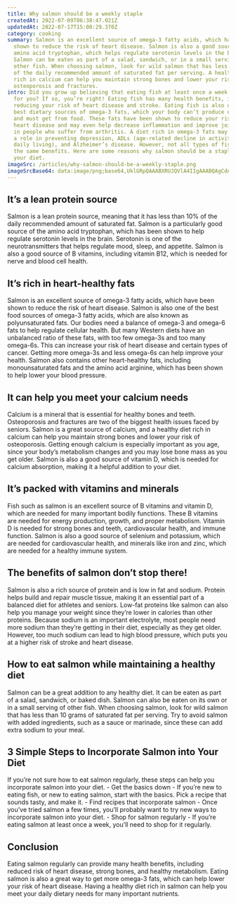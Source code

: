 ```yaml
---
title: Why salmon should be a weekly staple
createdAt: 2022-07-09T06:38:47.021Z
updatedAt: 2022-07-17T15:00:29.370Z
category: cooking
summary: Salmon is an excellent source of omega-3 fatty acids, which have been
  shown to reduce the risk of heart disease. Salmon is also a good source of the
  amino acid tryptophan, which helps regulate serotonin levels in the brain.
  Salmon can be eaten as part of a salad, sandwich, or in a small serving of
  other fish. When choosing salmon, look for wild salmon that has less than 10%
  of the daily recommended amount of saturated fat per serving. A healthy diet
  rich in calcium can help you maintain strong bones and lower your risk of
  osteoporosis and fractures.
intro: Did you grow up believing that eating fish at least once a week is good
  for you? If so, you’re right! Eating fish has many health benefits, including
  reducing your risk of heart disease and stroke. Eating fish is also one of the
  best dietary sources of omega-3 fats, which your body can’t produce on its own
  and must get from food. These fats have been shown to reduce your risk of
  heart disease and may even help decrease inflammation and improve joint pain
  in people who suffer from arthritis. A diet rich in omega-3 fats may also play
  a role in preventing depression, ADLs (age-related decline in activities of
  daily living), and Alzheimer’s disease. However, not all types of fish have
  the same benefits. Here are some reasons why salmon should be a staple part of
  your diet.
imageSrc: /articles/why-salmon-should-be-a-weekly-staple.png
imageSrcBase64: data:image/png;base64,UklGRpQAAABXRUJQVlA4IIgAAABQAgCdASoKAAoAAUAmJbACdLoAArpm0w1vVEAA/uuRpllstf0XzdD3uwpmadW7kiHIZ+SabBLKty0qe+pJ/n6S5gA7h7mFhtKvtcZfuCDazBOF/XjdQfZeTWu5UnpASLD2wqzWco/dO+f/ymeL7rrSzQrzWll+ftLxd/XQhtL2nwEG2OywcgAA
---
```


## It’s a lean protein source

Salmon is a lean protein source, meaning that it has less than 10% of the daily recommended amount of saturated fat. Salmon is a particularly good source of the amino acid tryptophan, which has been shown to help regulate serotonin levels in the brain. Serotonin is one of the neurotransmitters that helps regulate mood, sleep, and appetite. Salmon is also a good source of B vitamins, including vitamin B12, which is needed for nerve and blood cell health.

## It’s rich in heart-healthy fats

Salmon is an excellent source of omega-3 fatty acids, which have been shown to reduce the risk of heart disease. Salmon is also one of the best food sources of omega-3 fatty acids, which are also known as polyunsaturated fats. Our bodies need a balance of omega-3 and omega-6 fats to help regulate cellular health. But many Western diets have an unbalanced ratio of these fats, with too few omega-3s and too many omega-6s. This can increase your risk of heart disease and certain types of cancer. Getting more omega-3s and less omega-6s can help improve your health. Salmon also contains other heart-healthy fats, including monounsaturated fats and the amino acid arginine, which has been shown to help lower your blood pressure.

## It can help you meet your calcium needs

Calcium is a mineral that is essential for healthy bones and teeth. Osteoporosis and fractures are two of the biggest health issues faced by seniors. Salmon is a great source of calcium, and a healthy diet rich in calcium can help you maintain strong bones and lower your risk of osteoporosis. Getting enough calcium is especially important as you age, since your body’s metabolism changes and you may lose bone mass as you get older. Salmon is also a good source of vitamin D, which is needed for calcium absorption, making it a helpful addition to your diet.

## It’s packed with vitamins and minerals

Fish such as salmon is an excellent source of B vitamins and vitamin D, which are needed for many important bodily functions. These B vitamins are needed for energy production, growth, and proper metabolism. Vitamin D is needed for strong bones and teeth, cardiovascular health, and immune function. Salmon is also a good source of selenium and potassium, which are needed for cardiovascular health, and minerals like iron and zinc, which are needed for a healthy immune system.

## The benefits of salmon don’t stop there!

Salmon is also a rich source of protein and is low in fat and sodium. Protein helps build and repair muscle tissue, making it an essential part of a balanced diet for athletes and seniors. Low-fat proteins like salmon can also help you manage your weight since they’re lower in calories than other proteins. Because sodium is an important electrolyte, most people need more sodium than they’re getting in their diet, especially as they get older. However, too much sodium can lead to high blood pressure, which puts you at a higher risk of stroke and heart disease.

## How to eat salmon while maintaining a healthy diet

Salmon can be a great addition to any healthy diet. It can be eaten as part of a salad, sandwich, or baked dish. Salmon can also be eaten on its own or in a small serving of other fish. When choosing salmon, look for wild salmon that has less than 10 grams of saturated fat per serving. Try to avoid salmon with added ingredients, such as a sauce or marinade, since these can add extra sodium to your meal.

## 3 Simple Steps to Incorporate Salmon into Your Diet

If you’re not sure how to eat salmon regularly, these steps can help you incorporate salmon into your diet. - Get the basics down - If you’re new to eating fish, or new to eating salmon, start with the basics. Pick a recipe that sounds tasty, and make it. - Find recipes that incorporate salmon - Once you’ve tried salmon a few times, you’ll probably want to try new ways to incorporate salmon into your diet. - Shop for salmon regularly - If you’re eating salmon at least once a week, you’ll need to shop for it regularly.

## Conclusion

Eating salmon regularly can provide many health benefits, including reduced risk of heart disease, strong bones, and healthy metabolism. Eating salmon is also a great way to get more omega-3 fats, which can help lower your risk of heart disease. Having a healthy diet rich in salmon can help you meet your daily dietary needs for many important nutrients.
